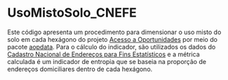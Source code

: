 # UsoMistoSolo_CNEFE

Este código apresenta um procedimento para dimensionar o uso misto do solo em cada hexágono do projeto [Acesso a Oportunidades](https://www.ipea.gov.br/acessooportunidades/) por meio do pacote [aopdata](https://github.com/ipeaGIT/aopdata). Para o cálculo do indicador, são utilizados os dados do [Cadastro Nacional de Endereços para Fins Estatísticos](https://www.ibge.gov.br/estatisticas/sociais/populacao/38734-cadastro-nacional-de-enderecos-para-fins-estatisticos.html?=&t=resultados) e a métrica calculada é um indicador de entropia que se baseia na proporção de endereços domiciliares dentro de cada hexágono.
